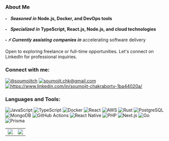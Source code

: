 ### About Me

<span style="font-family: 'Helvetica Neue', Arial, sans-serif; font-style: italic; font-weight: bold;">- 🌱 Seasoned in</span> **Node.js, Docker, and DevOps tools**

<span style="font-family: 'Helvetica Neue', Arial, sans-serif; font-style: italic; font-weight: bold;">- 💬 Specialized in</span> **TypeScript, React.js, Node.js, and cloud technologies**

<span style="font-family: 'Helvetica Neue', Arial, sans-serif; font-style: italic; font-weight: bold;">- ⚡ Currently assisting companies in</span> accelerating software delivery

Open to exploring freelance or full-time opportunities. Let's connect on LinkedIn for professional inquiries.



<h3 align="left">Connect with me:</h3>
<p align="left">
  <a href="https://twitter.com/@soumojitch" target="blank"><img src="https://img.shields.io/badge/Twitter-1DA1F2?style=for-the-badge&logo=twitter&logoColor=white" alt="@soumojitch"></a>
  <a href="mailto:soumojit.chk@gmail.com" target="blank"><img src="https://img.shields.io/badge/Gmail-D14836?style=for-the-badge&logo=gmail&logoColor=white" alt="soumojit.chk@gmail.com"></a>
  <a href="https://linkedin.com/in/https://www.linkedin.com/in/soumojit-chakraborty-1ba44020a/" target="blank"><img src="https://img.shields.io/badge/LinkedIn-0077B5?style=for-the-badge&logo=linkedin&logoColor=white" alt="https://www.linkedin.com/in/soumojit-chakraborty-1ba44020a/"></a>
</p>

<h3 align="left">Languages and Tools:</h3>

![JavaScript](https://img.shields.io/badge/JavaScript-%23323330.svg?style=for-the-badge&logo=javascript&logoColor=%23F7DF1E)
![TypeScript](https://img.shields.io/badge/TypeScript-007ACC?style=for-the-badge&logo=typescript&logoColor=white)
![Docker](https://img.shields.io/badge/Docker-2496ED?style=for-the-badge&logo=docker&logoColor=white)
![React](https://img.shields.io/badge/React-%2320232a.svg?style=for-the-badge&logo=react&logoColor=%2361DAFB)
![AWS](https://img.shields.io/badge/AWS-232F3E?style=for-the-badge&logo=amazon-aws&logoColor=white)
![Rust](https://img.shields.io/badge/Rust-000000?style=for-the-badge&logo=rust&logoColor=white)
![PostgreSQL](https://img.shields.io/badge/PostgreSQL-336791?style=for-the-badge&logo=postgresql&logoColor=white)
![MongoDB](https://img.shields.io/badge/MongoDB-47A248?style=for-the-badge&logo=mongodb&logoColor=white)
![GitHub Actions](https://img.shields.io/badge/GitHub_Actions-2088FF?style=for-the-badge&logo=github-actions&logoColor=white)
![React Native](https://img.shields.io/badge/React_Native-%2320232a.svg?style=for-the-badge&logo=react&logoColor=%2361DAFB)
![PHP](https://img.shields.io/badge/PHP-777BB4?style=for-the-badge&logo=php&logoColor=white)
![Next.js](https://img.shields.io/badge/Next.js-000000?style=for-the-badge&logo=next.js&logoColor=white)
![Go](https://img.shields.io/badge/Go-00ADD8?style=for-the-badge&logo=go&logoColor=white) 
![Prisma](https://img.shields.io/badge/Prisma-2D3748?style=for-the-badge&logo=prisma&logoColor=white)
<!-- ![ESLint](https://img.shields.io/badge/ESLint-4B32C3?style=for-the-badge&logo=eslint&logoColor=white) -->
<!-- ![MySQL](https://img.shields.io/badge/MySQL-4479A1?style=for-the-badge&logo=mysql&logoColor=white) -->



<table>
<tr>
<td>
<img src="https://github-readme-stats.vercel.app/api?username=SOUMOJIT-CHAKRABORTY&include_all_commits=true&count_private=true&show_icons=true&line_height=20&theme=aura"/>
<td>
  <img src="https://github-readme-stats.vercel.app/api/top-langs?username=SOUMOJIT-CHAKRABORTY&show_icons=true&locale=en&layout=compact&theme=aura&hide=html,ruby" />
</td>
</tr> 
</table>
<!-- <p align="center">
<img align="center" src="http://github-readme-streak-stats.herokuapp.com/?user=SOUMOJIT-CHAKRABORTY&theme=aura"/>
</p> -->
